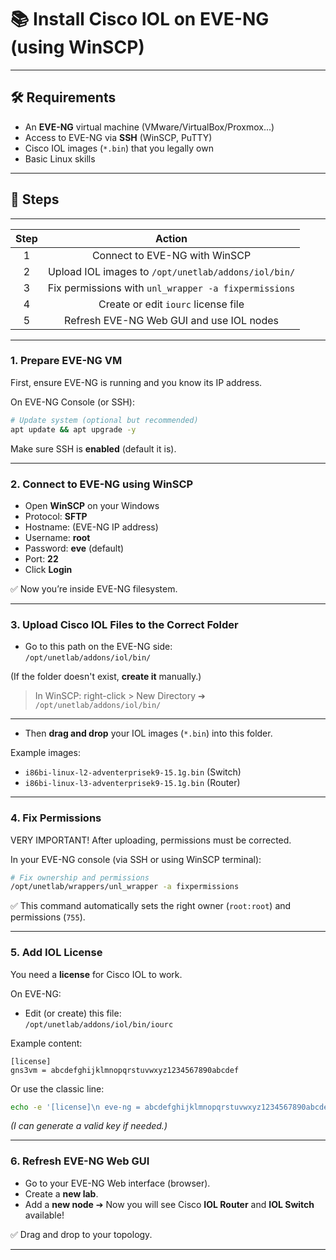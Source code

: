 
# 📚 Install Cisco IOL on EVE-NG (using WinSCP)

---

## 🛠 Requirements

- An **EVE-NG** virtual machine (VMware/VirtualBox/Proxmox...)
- Access to EVE-NG via **SSH** (WinSCP, PuTTY)
- Cisco IOL images (`*.bin`) that you legally own
- Basic Linux skills

---

## 🧩 Steps
---

| Step | Action                                     |
|:----:|:------------------------------------------:|
| 1    | Connect to EVE-NG with WinSCP               |
| 2    | Upload IOL images to `/opt/unetlab/addons/iol/bin/` |
| 3    | Fix permissions with `unl_wrapper -a fixpermissions` |
| 4    | Create or edit `iourc` license file         |
| 5    | Refresh EVE-NG Web GUI and use IOL nodes    |


---

### 1. Prepare EVE-NG VM

First, ensure EVE-NG is running and you know its IP address.

On EVE-NG Console (or SSH):

```bash
# Update system (optional but recommended)
apt update && apt upgrade -y
```

Make sure SSH is **enabled** (default it is).

---

### 2. Connect to EVE-NG using WinSCP

- Open **WinSCP** on your Windows
- Protocol: **SFTP**
- Hostname: (EVE-NG IP address)
- Username: **root**
- Password: **eve** (default)
- Port: **22**
- Click **Login**

✅ Now you’re inside EVE-NG filesystem.

---

### 3. Upload Cisco IOL Files to the Correct Folder

- Go to this path on the EVE-NG side:  
  `/opt/unetlab/addons/iol/bin/`

(If the folder doesn't exist, **create it** manually.)

> In WinSCP: right-click > New Directory ➔ `/opt/unetlab/addons/iol/bin/`

---

- Then **drag and drop** your IOL images (`*.bin`) into this folder.

Example images:
- `i86bi-linux-l2-adventerprisek9-15.1g.bin` (Switch)
- `i86bi-linux-l3-adventerprisek9-15.1g.bin` (Router)

---

### 4. Fix Permissions

VERY IMPORTANT! After uploading, permissions must be corrected.

In your EVE-NG console (via SSH or using WinSCP terminal):

```bash
# Fix ownership and permissions
/opt/unetlab/wrappers/unl_wrapper -a fixpermissions
```

✅ This command automatically sets the right owner (`root:root`) and permissions (`755`).

---

### 5. Add IOL License

You need a **license** for Cisco IOL to work.

On EVE-NG:

- Edit (or create) this file:  
  `/opt/unetlab/addons/iol/bin/iourc`

Example content:
```
[license]
gns3vm = abcdefghijklmnopqrstuvwxyz1234567890abcdef
```

Or use the classic line:

```bash
echo -e '[license]\n eve-ng = abcdefghijklmnopqrstuvwxyz1234567890abcdef' > /opt/unetlab/addons/iol/bin/iourc
```

*(I can generate a valid key if needed.)*

---

### 6. Refresh EVE-NG Web GUI

- Go to your EVE-NG Web interface (browser).
- Create a **new lab**.
- Add a **new node** ➔ Now you will see Cisco **IOL Router** and **IOL Switch** available!
  
✅ Drag and drop to your topology.

---
